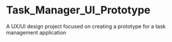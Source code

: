 # Task_Manager_UI_Prototype
A UX/UI design project focused on creating a prototype for a task management application
